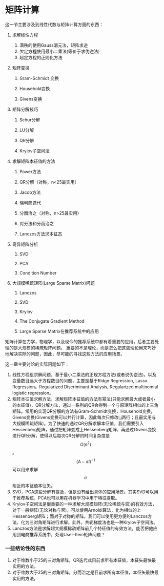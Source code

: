 # 矩阵计算

这一节主要涉及到线性代数与矩阵计算方面的东西：

1. 求解线性方程

   1. 满秩的使用Gauss消元法，矩阵求逆
   2. 欠定方程使用最小二乘法\(等价于求伪逆法\)
   3. 超定方程的正则化方法

2. 矩阵变换

   1. Gram-Schmidt 变换

   2. Household变换

   3. Givens变换

3. 矩阵分解技巧

   1. Schur分解

   2. LU分解

   3. QR分解

   4. Krylov子空间法

4. 求解矩阵本征值的方法

   1. Power方法

   2. QR分解（对称，n&lt;25最实用）

   3. Jacob方法

   4. 瑞利商迭代

   5. 分而治之（对称，n&gt;25最实用）

   6. 对分法和分而治之

   7. Lanczos方法求本征态

5. 奇异矩阵分析

   1. SVD

   2. PCA

   3. Condition Number

6. 大规模稀疏矩阵\(Large Sparse Matrix\)问题

   1. Lanczos

   2. SVD

   3. Krylov

   4. The Conjugate Gradient Method

   5. Large Sparse Matrix在推荐系统中的应用

矩阵计算在力学，物理学，以及现今的推荐系统中都有着重要的应用，后者主要处理的是大规模的稀疏矩阵问题。 重要的不是理论，而是怎么把这些理论用来巧妙地解决实际的问题，因此，尽可能的寻找这些方法的应用场景。

这一章主要讨论的实际问题如下：

1. 线性方程组求解问题，基于最小二乘法的正规方程方法\(或者说伪逆法\)。以及变量数目远大于方程数目的问题，主要是基于Ridge Regression, Lasso Regression。Regularized Discriminant Analysis, Regularized multinomial logistic regression。 
2. 矩阵本征值求解方法，求解矩阵本征值的方法有幂法\(只能求解最大或者最小的本征值\)，QR分解方法，通过一系列的QR会得到一个与原矩阵相似的上三角矩阵。常用的实现QR分解的方法有Gram-Schmidt变换，Household变换，Givens变换\(Givens变换可以并行计算，因此每次只修改i,j两行；且最实用与大规模稀疏矩阵\)。为了快速的通过QR分解求解本征值，我们需要引入Hessenberg矩阵，通过把矩阵变成上Hessenberg矩阵，再通过Givens变换进行QR分解，使得以后每次QR分解的时间复杂度是$$O(n^2)$$。     
   $$(A-\sigma I)^{-1}$$可以用来求解$$\sigma$$附近的本征值本征矢。
3. SVD，PCA这些分解有提及，但是没有给出具体的应用场景。其实SVD可以用于推荐系统，PCA也可以用在机器学习中用于特征提取。  
4. Krylov子空间法是很重要的一种求解大规模矩阵\(无论稀疏与否\)的有效方法，对于一般矩阵\(无论对称与否\)，可以使用Arnoldi算法，化为相似的上Hessenberg矩阵；而对于对称的矩阵，我们可以使用更方便的Lanczos方法，化为三对角矩阵进行求解。此外，共轭梯度法也是一种Krylov子空间法。
5. Lanczos方法是求解超大规模稀疏矩阵前几个特征值的有效方法，能否把他应用到电商推荐系统中，处理User-Item矩阵问题？

### 一些结论性的东西

1. 对于维数小于25的三对角矩阵，QR迭代式目前求所有本征值，本征矢最快最实用的方法。  
2. 对于维数大于25的三对角矩阵，分而治之是目前求所有本征值，本征矢最快最实用的方法。



